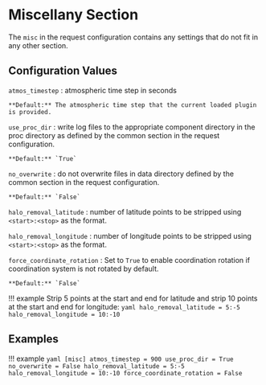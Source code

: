 # Miscellany Section

The `misc` in the request configuration contains any settings that do not fit in any other section.

## Configuration Values

`atmos_timestep`
:   atmospheric time step in seconds

    **Default:** The atmospheric time step that the current loaded plugin is provided.

`use_proc_dir`
:   write log files to the appropriate component directory in the proc directory as defined by the common section in the 
    request configuration.

    **Default:** `True`

`no_overwrite`
:   do not overwrite files in data directory defined by the common section in the request configuration.

    **Default:** `False`

`halo_removal_latitude`
:   number of latitude points to be stripped using `<start>:<stop>` as the format.

`halo_removal_longitude`
:   number of longitude points to be stripped using `<start>:<stop>` as the format.

`force_coordinate_rotation`
:   Set to `True` to enable coordination rotation if coordination system is not rotated by default.

    **Default:** `False`

!!! example
    Strip 5 points at the start and end for latitude and strip 10 points at the start and end
    for longitude:
    ```yaml
    halo_removal_latitude = 5:-5
    halo_removal_longitude = 10:-10
    ```

## Examples

!!! example
    ```yaml
    [misc]
    atmos_timestep = 900
    use_proc_dir = True
    no_overwrite = False
    halo_removal_latitude = 5:-5
    halo_removal_longitude = 10:-10
    force_coordinate_rotation = False
    ```
